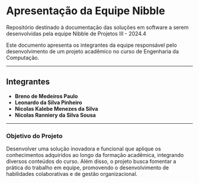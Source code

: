 # **Apresentação da Equipe Nibble**  
Repositório destinado à documentação das soluções em software a serem desenvolvidas pela equipe Nibble de Projetos III - 2024.4

Este documento apresenta os integrantes da equipe responsável pelo desenvolvimento de um projeto acadêmico no curso de Engenharia da Computação.  

---

## **Integrantes**  

- **Breno de Medeiros Paulo**  
- **Leonardo da Silva Pinheiro**  
- **Nicolas Kalebe Menezes da Silva**  
- **Nicolas Ranniery da Silva Sousa**  

---

### **Objetivo do Projeto**    
Desenvolver uma solução inovadora e funcional que aplique os conhecimentos adquiridos ao longo da formação acadêmica, integrando diversos conteúdos do curso. Além disso, o projeto busca fomentar a prática do trabalho em equipe, promovendo o desenvolvimento de habilidades colaborativas e de gestão organizacional.  
  

